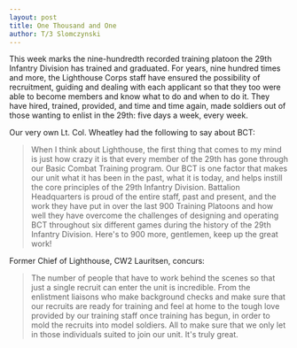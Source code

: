 ```yaml
---
layout: post
title: One Thousand and One
author: T/3 Slomczynski
---
```

This week marks the nine-hundredth recorded training platoon the 29th Infantry Division has trained and graduated. For years, nine hundred times and more, the Lighthouse Corps staff have ensured the possibility of recruitment, guiding and dealing with each applicant so that they too were able to become members and know what to do and when to do it. They have hired, trained, provided, and time and time again, made soldiers out of those wanting to enlist in the 29th: five days a week, every week.

Our very own Lt. Col. Wheatley had the following to say about BCT:

> When I think about Lighthouse, the first thing that comes to my mind is just how crazy it is that every member of the 29th has gone through our Basic Combat Training program. Our BCT is one factor that makes our unit what it has been in the past, what it is today, and helps instill the core principles of the 29th Infantry Division. Battalion Headquarters is proud of the entire staff, past and present, and the work they have put in over the last 900 Training Platoons and how well they have overcome the challenges of designing and operating BCT throughout six different games during the history of the 29th Infantry Division. Here's to 900 more, gentlemen, keep up the great work!

Former Chief of Lighthouse, CW2 Lauritsen, concurs:

> The number of people that have to work behind the scenes so that just a single recruit can enter the unit is incredible. From the enlistment liaisons who make background checks and make sure that our recruits are ready for training and feel at home to the tough love provided by our training staff once training has begun, in order to mold the recruits into model soldiers. All to make sure that we only let in those individuals suited to join our unit. It's truly great.
